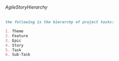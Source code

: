 ###### AgileStoryHierarchy

```markdown
the following is the hierarchy of project tasks:

1. Theme
2. Feature
3. Epic
4. Story
5. Task
6. Sub-Task
```

